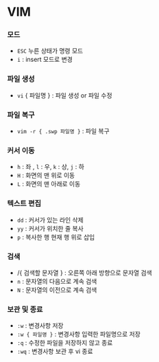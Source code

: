 # VIM

### 모드

- `ESC` 누른 상태가 명령 모드
- `i` : insert 모드로 변경

### 파일 생성

- `vi` { 파일명 } : 파일 생성 or 파일 수정

### 파일 복구

- `vim -r { .swp 파일명 }` : 파일 복구

### 커서 이동

- `h` : 좌 , `l` : 우, `k` : 상, `j` : 하
- `H` : 화면의 맨 위로 이동
- `L` : 화면의 맨 아래로 이동

### 텍스트 편집

- `dd` : 커서가 있는 라인 삭제
- `yy` : 커서가 위치한 줄 복사
- `p` : 복사한 행 현재 행 위로 삽입

### 검색

- /{ 검색할 문자열 } : 오른쪽 아래 방향으로 문자열 검색
- `n` : 문자열의 다음으로 계속 검색
- `N` : 문자열의 이전으로 계속 검색

### 보관 및 종료

- `:w` : 변경사항 저장
- `:w { 파일명 }` : 변경사항 입력한 파일명으로 저장
- `:q` : 수정한 파일을 저장하지 않고 종료
- `:wq` : 변경사항 보관 후 vi 종료